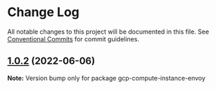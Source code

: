 # Change Log

All notable changes to this project will be documented in this file.
See [Conventional Commits](https://conventionalcommits.org) for commit guidelines.

## [1.0.2](https://github.com/gaussb-labs/tf-modules/compare/v1.0.1...v1.0.2) (2022-06-06)

**Note:** Version bump only for package gcp-compute-instance-envoy

